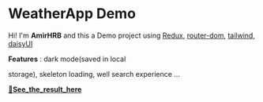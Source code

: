 # WeatherApp Demo

Hi! I'm **AmirHRB** and this a Demo project using [Redux](https://redux.js.org), [router-dom](https://reactrouter.com),  [tailwind](https://tailwindcss.com/), [daisyUI](https://daisyui.com/)

**Features** : dark mode(saved in local

storage), skeleton loading, well search experience ...



**[🔗See_the_result_here](https://weather-app-iota-ruddy.vercel.app/)**
